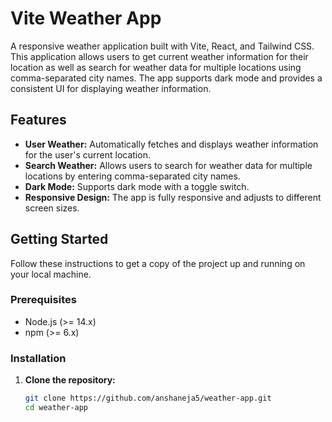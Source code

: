 # Vite Weather App

A responsive weather application built with Vite, React, and Tailwind CSS. This application allows users to get current weather information for their location as well as search for weather data for multiple locations using comma-separated city names. The app supports dark mode and provides a consistent UI for displaying weather information.

## Features

- **User Weather:** Automatically fetches and displays weather information for the user's current location.
- **Search Weather:** Allows users to search for weather data for multiple locations by entering comma-separated city names.
- **Dark Mode:** Supports dark mode with a toggle switch.
- **Responsive Design:** The app is fully responsive and adjusts to different screen sizes.

## Getting Started

Follow these instructions to get a copy of the project up and running on your local machine.

### Prerequisites

- Node.js (>= 14.x)
- npm (>= 6.x)

### Installation

1. **Clone the repository:**
   ```bash
   git clone https://github.com/anshaneja5/weather-app.git
   cd weather-app
